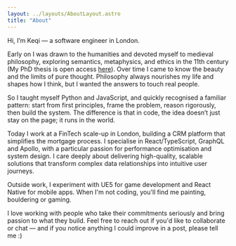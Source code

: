 ```yaml
---
layout: ../layouts/AboutLayout.astro
title: "About"
---
```


Hi, I’m Keqi — a software engineer in London.

<!-- ![Astro Paper](public/about-profile.jpg) -->

Early on I was drawn to the humanities and devoted myself to medieval philosophy, exploring semantics, metaphysics, and ethics in the 11th century (My PhD thesis is open access [here](https://www.repository.cam.ac.uk/items/1d9cdce9-5cef-4cea-a27f-25365fb35e3f)). Over time I came to know the beauty and the limits of pure thought. Philosophy always nourishes my life and shapes how I think, but I wanted the answers to touch real people. 

So I taught myself Python and JavaScript, and quickly recognised a familiar pattern: start from first principles, frame the problem, reason rigorously, then build the system. The difference is that in code, the idea doesn’t just stay on the page; it runs in the world.

Today I work at a FinTech scale-up in London, building a CRM platform that simplifies the mortgage process. I specialise in React/TypeScript, GraphQL and Apollo, with a particular passion for performance optimisation and system design. I care deeply about delivering high-quality, scalable solutions that transform complex data relationships into intuitive user journeys.

Outside work, I experiment with UE5 for game development and React Native for mobile apps. When I'm not coding, you'll find me painting, bouldering or gaming.

I love working with people who take their commitments seriously and bring passion to what they build. Feel free to reach out if you'd like to collaborate or chat — and if you notice anything I could improve in a post, please tell me :)


